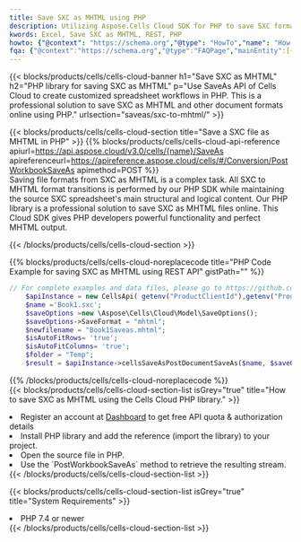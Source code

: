 ```yaml
---
title: Save SXC as MHTML using PHP 
description: Utilizing Aspose.Cells Cloud SDK for PHP to save SXC format file as MHTML format file. 
kwords: Excel, Save SXC as MHTML, REST, PHP
howto: {"@context": "https://schema.org","@type": "HowTo","name": "How to save SXC as MHTML using the Cells Cloud PHP library.","description": "How to save SXC as MHTML using the Cells Cloud PHP library.","image": {"@type": "ImageObject"},"url": "/php/saveas/sxc-to-mhtml/","step": [{ "@type": "HowToStep","name": "How to save SXC as MHTML using the Cells Cloud PHP library. step 1", "image": {"@type": "ImageObject",},"url": "/php/saveas/sxc-to-mhtml/","text": "Register an account at <a href='https://dashboard.aspose.cloud/'>Dashboard</a> to get free API quota & authorization details",},{ "@type": "HowToStep","name": "How to save SXC as MHTML using the Cells Cloud PHP library. step 1", "image": {"@type": "ImageObject",},"url": "/php/saveas/sxc-to-mhtml/","text": "Install PHP library and add the reference (import the library) to your project.",},{ "@type": "HowToStep","name": "How to save SXC as MHTML using the Cells Cloud PHP library. step 1", "image": {"@type": "ImageObject",},"url": "/php/saveas/sxc-to-mhtml/","text": "Open the source file in PHP.",},{ "@type": "HowToStep","name": "How to save SXC as MHTML using the Cells Cloud PHP library. step 1", "image": {"@type": "ImageObject",},"url": "/php/saveas/sxc-to-mhtml/","text": "Use the `PostWorkbookSaveAs` method to retrieve the resulting stream.",}, ],"supply": {"@type": "HowToSupply","name": "document"},"tool": [{"@type": "HowToTool","name": "phpstorm, Visual Studio Code, Eclipse"},{"@type": "HowToTool","name": "Aspose Cells"}],"totalTime": "PT6M"}
fqa: {"@context":"https://schema.org","@type":"FAQPage","mainEntity":[{"@type":"Question","name":"Why save file as other formats file in C# using REST API?","acceptedAnswer":{"@type":"Answer","text":"Documents are encoded in many ways, and some files may be incompatible with the software you use. To open and read such files, just save them as appropriate file formats.<br/><ol><li>Install .NET SDK and add the reference (import the library) to your project.</li><li>Open the source file in C# using REST API.</li><li>Call the PostWorkbookSaveAsRequest() method, passing an output filename with required extension.</li><li>Get the result of save as a separate file.</li></ol>"}},{"@type":"Question","name":"What file formats can I save as with your C# library?","acceptedAnswer":{"@type":"Answer","text":"We support a variety of file formats for conversion using .NET library, including XLSX, Excel, xls , PDF, CSV, HTML, Markdown, XML, PNG, JPG, TIFF, Json, TXT and many more."}},{"@type":"Question","name":"What is the maximum allowed file size for conversion using this .NET library?","acceptedAnswer":{"@type":"Answer","text":"There are no file size limits for format conversions using .NET library."}}]}
---
```



{{< blocks/products/cells/cells-cloud-banner h1="Save SXC as MHTML" h2="PHP library for saving SXC as MHTML" p="Use SaveAs API of Cells Cloud to create customized spreadsheet workflows in PHP. This is a professional solution to save SXC as MHTML and other document formats online using PHP." urlsection="saveas/sxc-to-mhtml/" >}}

{{< blocks/products/cells/cells-cloud-section  title="Save a SXC file as MHTML in PHP" >}}
{{% blocks/products/cells/cells-cloud-api-reference  apiurl=https://api.aspose.cloud/v3.0/cells/{name}/SaveAs  apireferenceurl=https://apireference.aspose.cloud/cells/#/Conversion/PostWorkbookSaveAs  apimethod=POST %}}
<br/>
Saving file formats from SXC as MHTML is a complex task. All SXC to MHTML format transitions is performed by our PHP SDK while maintaining the source SXC spreadsheet's main structural and logical content. Our PHP library is a professional solution to save SXC as MHTML files online. This Cloud SDK gives PHP developers powerful functionality and perfect MHTML output.

{{< /blocks/products/cells/cells-cloud-section >}}

{{% blocks/products/cells/cells-cloud-noreplacecode title="PHP Code Example for saving SXC as MHTML using REST API" gistPath="" %}}
  
```php
// For complete examples and data files, please go to https://github.com/aspose-cells-cloud/aspose-cells-cloud-php/
    $apiInstance = new CellsApi( getenv("ProductClientId"),getenv("ProductClientSecret") );
    $name ='Book1.sxc';
    $saveOptions =new \Aspose\Cells\Cloud\Model\SaveOptions();
    $saveOptions->SaveFormat = "mhtml";
    $newfilename = "Book1Saveas.mhtml";
    $isAutoFitRows= 'true';
    $isAutoFitColumns= 'true';
    $folder = "Temp";
    $result = $apiInstance->cellsSaveAsPostDocumentSaveAs($name, $saveOptions, $newfilename,$isAutoFitRows, $isAutoFitColumns, $folder);
```
  
{{% /blocks/products/cells/cells-cloud-noreplacecode  %}}
<br/>
{{< blocks/products/cells/cells-cloud-section-list isGrey="true"  title="How to save SXC as MHTML using the Cells Cloud PHP library." >}}
<li>Register an account at <a href="https://dashboard.aspose.cloud/">Dashboard</a> to get free API quota & authorization details</li>
<li>Install PHP library and add the reference (import the library) to your project.</li>
<li>Open the source file in PHP.</li>
<li>Use the `PostWorkbookSaveAs` method to retrieve the resulting stream.</li>
{{< /blocks/products/cells/cells-cloud-section-list >}}

{{< blocks/products/cells/cells-cloud-section-list isGrey="true"  title="System Requirements" >}}
<li>PHP 7.4 or newer</li>
{{< /blocks/products/cells/cells-cloud-section-list >}}
